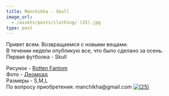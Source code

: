```yaml
---
title: Manchikha - Skull
image_url:
  - /assets/posts/clothing/ (25).jpg
type: post
---
```

Привет всем. Возвращаемся с новыми вещами.<br> 
В течении недели опубликую все, что было сделано за осень.<br>
Первая футболка - Skull <br>
<p>
Рисунок - <a href="http://rottenfantom.com/">Rotten Fantom</a><br>
Фото - <a href="https://vk.com/deomrad">Деомрад</a><br>
Размеры - S,M,L<br>
По вопросу приобретения: manchikha@gmail.com
<a href="http://vfl.ru/fotos/4daf298b19785620.html"><img src="//images.vfl.ru/ii/1513110124/4daf298b/19785620_m.jpg" alt="(25)" title="(25)" border="0"></a>
</p>

